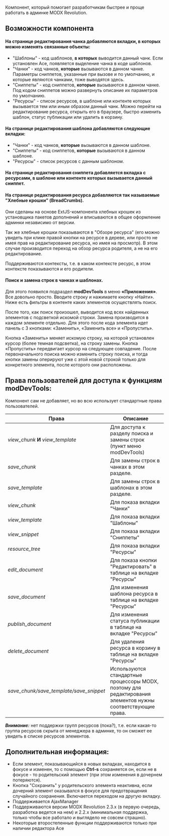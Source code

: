 Компонент, который помогает разработчикам быстрее и проще работать в админке MODX Revolution.

## Возможности компонента

#### На странице редактирования чанка добавляются вкладки, в которых можно изменять связанные объекты:
* "Шаблоны" - код шаблонов, **в которых** выводится данный чанк. Если установлен Ace, появляется выделение чанка в коде шаблонов.
* "Чанки" - код чанков, **которые** вызываются в данном чанке. Параметры сниппетов, указанные при вызове и по умолчанию, и которые являются чанками, тоже выводятся здесь.
* "Сниппеты" - код сниппетов, **которые** вызываются в данном чанке. Под кодом сниппетов можно развернуть описание их параметров по умолчанию.
* "Ресурсы" - список ресурсов, в шаблоне или контенте которых вызывается тем или иным образом данный чанк. Можно перейти на редактирование ресурса, открыть его в браузере, быстро изменить шаблон,  статус публикации или удалить в корзину.

#### На странице редактирования шаблона добавляются следующие вкладки:
* "Чанки" - код чанков, **которые** вызываются в данном шаблоне.
* "Сниппеты" - код сниппетов, **которые** вызываются в данном шаблоне.
* "Ресурсы" - список ресурсов с данным шаблоном.

#### На странице редактирования сниппета добавляется вкладка с ресурсами, в шаблоне или контенте которых вызывается данный сниппет.

#### На странице редактирования ресурса добавляются так называемые "Хлебные крошки" (BreadCrumbs).
Они сделаны на основе ExtJS-компонента хлебных крошек из установщика пакетов дополнений и вписываются в общее оформление админки независимо от версии.

Так же хлебные крошки показываются в "Обзоре ресурса" (его можно увидеть при клике правой кнопки на ресурсе в дереве, или просто не имея прав на редактирование ресурса, но имея на просмотр). В этом случае производится переход на обзор ресурса родителя, а не на его редактирование.

Поддерживаются контексты, т.е. в каком контексте ресурс, в этом контексте показываются и его родители.

#### Поиск и замена строк в чанках и шаблонах.
Для этого появился подраздел **modDevTools** в меню **«Приложения»**. Все довольно просто. Вводите строку и нажимаете кнопку «Найти». Ниже есть фильтры в контенте каких элементов осуществлять поиск.

После того, как поиск произошел, выводится код всех найденных элементов с подсветкой искомой строки. Замена производится в каждом элементе отдельно. Для этого после кода элемента идет панель с 3 кнопками: «Заменить», «Заменить все» и «Пропустить».

Кнопка «Заменить» меняет искомую строку, на которой установлен курсор (более темная подсветка), на строку замены. Кнопка «Пропустить» передвигает курсор на следующее совпадение. После первоначального поиска можно изменить строку поиска, и тогда кнопки замены оперируют уже с этой новой строкой только для конкретного элемента, после которого они расположены.

## Права пользователей для доступа к функциям modDevTools:
Компонент сам не добавляет, но во всю использует стандартные права пользователей.

Права   			| Описание
--------------------|-------------------------------------------------------------------------------
*view_chunk* **И** *view_template*		| Для доступа к разделу поиска и замены строк (пункт меню modDevTools)
*save_chunk*		| Для замены строк в чанках в этом разделе.
*save_template*		| Для замены строк в шаблонах в этом разделе.
*view_chunk*		| Для показа вкладки "Чанки"
*view_template*		| Для показа вкладки "Шаблоны"
*view_snippet*		| Для показа вкладки "Сниппеты"
*resource_tree*  	| Для показа вкладки "Ресурсы"
*edit_document* 	| Для показа кнопки "Редактировать"  в таблице на вкладке "Ресурсы"
*save_document*	    | Для изменения шаблона ресурса в таблице на вкладке "Ресурсы"
*publish_document*  | Для изменения статуса публикации в таблице на вкладке "Ресурсы"
*delete_document*   | Для удаления ресурса в корзину в таблице на вкладке "Ресурсы"
*save_chunk/save_template/save_snippet*   | Используются стандартные процессоры MODX, поэтому для редактирования элементов нужны соответствующие права.

***Внимание:*** нет поддержки групп ресурсов (пока?), т.е. если какая-то группа ресурсов скрыта от менеджера в админке, то он сможет ее увидеть в списке ресурсов элементов.

## Дополнительная информация:

* Если элемент, показывающийся в новых вкладках, находится в фокусе и изменен, то с помощью **Ctrl-s** сохраняется он, если не в фокусе - то родительский элемент (при этом изменения в дочернем потеряются).</li>
* Кнопка "Сохранить" у родительского элемента неактивна, если дочерний элемент оказывался в фокусе для предотвращения случайного сохранения. Включается переходом на другую вкладку.
* Поддерживается AjaxManager
* Поддерживаются версии MODX Revolution 2.3.x (в первую очередь, разработка ведется на нем) и 2.2.x (минимальная поддержка, только чтобы все работало и выглядело не совсем страшно).
* Некоторые второстепенные функции поддерживаются только при наличии редактора Ace